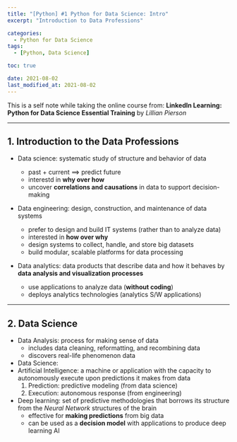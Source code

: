 ```yaml
---
title: "[Python] #1 Python for Data Science: Intro"
excerpt: "Introduction to Data Professions"

categories:
  - Python for Data Science
tags:
  - [Python, Data Science]

toc: true

date: 2021-08-02
last_modified_at: 2021-08-02
---
```


This is a self note while taking the online course from:
**LinkedIn Learning: Python for Data Science Essential Training** by _Lillian Pierson_

---

## 1. Introduction to the Data Professions

- Data science: systematic study of structure and behavior of data

  - past + current ==> predict future
  - interestd in **why over how**
  - uncover **correlations and causations** in data to support decision-making

- Data engineering: design, construction, and maintenance of data systems

  - prefer to design and build IT systems (rather than to analyze data)
  - interested in **how over why**
  - design systems to collect, handle, and store big datasets
  - build modular, scalable platforms for data processing

- Data analytics: data products that describe data and how it behaves by **data analysis and visualization processes**
  - use applications to analyze data (**without coding**)
  - deploys analytics technologies (analytics S/W applications)

---

## 2. Data Science

- Data Analysis: process for making sense of data
  - includes data cleaning, reformatting, and recombining data
  - discovers real-life phenomenon data
- Data Science:
- Artificial Intelligence: a machine or application with the capacity to autonomously execute upon predictions it makes from data
  1. Prediction: predictive modeling (from data science)
  2. Execution: autonomous response (from engineering)
- Deep learning: set of predictive methodologies that borrows its structure from the _Neural Network_ structures of the brain
  - effective for **making predictions** from big data
  - can be used as a **decision model** with applications to produce deep learning AI
